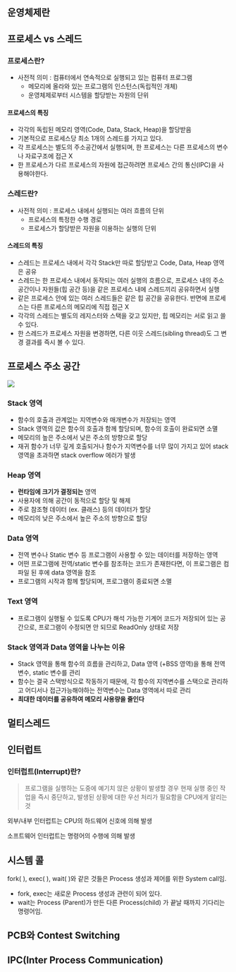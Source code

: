 ## 운영체제란

## 프로세스 vs 스레드
### 프로세스란?
- 사전적 의미 : 컴퓨터에서 연속적으로 실행되고 있는 컴퓨터 프로그램
	- 메모리에 올라와 있는 프로그램의 인스턴스(독립적인 개체)
	- 운영체제로부터 시스템을 할당받는 자원의 단위
#### 프로세스의 특징
- 각각의 독립된 메모리 영역(Code, Data, Stack, Heap)을 할당받음
- 기본적으로 프로세스당 최소 1개의 스레드를 가지고 있다.
- 각 프로세스는 별도의 주소공간에서 실행되며, 한 프로세스는 다른 프로세스의 변수나 자료구조에 접근 X
- 한 프로세스가 다르 프로세스의 자원에 접근하려면 프로세스 간의 통신(IPC)을 사용해야한다.

### 스레드란?
- 사전적 의미 : 프로세스 내에서 실행되는 여러 흐름의 단위
	- 프로세스의 특정한 수행 경로
	- 프로세스가 할당받은 자원을 이용하는 실행의 단위

#### 스레드의 특징
- 스레드는 프로세스 내에서 각각 Stack만 따로 할당받고 Code, Data, Heap 영역은 공유
 - 스레드는 한 프로세스 내에서 동작되는 여러 실행의 흐름으로, 프로세스 내의 주소 공간이나 자원들(힙 공간 등)을 같은 프로세스 내에 스레드끼리 공유하면서 실행
- 같은 프로세스 안에 있는 여러 스레드들은 같은 힙 공간을 공유한다. 반면에 프로세스는 다른 프로세스의 메모리에 직접 접근 X
 - 각각의 스레드는 별도의 레지스터와 스택을 갖고 있지만, 힙 메모리는 서로 읽고 쓸 수 있다.
- 한 스레드가 프로세스 자원을 변경하면, 다른 이웃 스레드(sibling thread)도 그 변경 결과를 즉시 볼 수 있다.


## 프로세스 주소 공간
![](https://i.imgur.com/QMkl6vC.png)

### Stack 영역
- 함수의 호출과 관계없는 지역변수와 매개변수가 저장되는 영역
- Stack 영역의 값은 함수의 호출과 함께 할당되며, 함수의 호출이 완료되면 소멸
- 메모리의 높은 주소에서 낮은 주소의 방향으로 할당
- 재귀 함수가 너무 깊게 호출되거나 함수가 지역변수를 너무 많이 가지고 있어 stack 영역을 초과하면 stack overflow 에러가 발생

### Heap 영역
- **런타임에 크기가 결정되는** 영역
- 사용자에 의해 공간이 동적으로 할당 및 해제
- 주로 참조형 데이터 (ex. 클래스) 등의 데이터가 할당
- 메모리의 낮은 주소에서 높은 주소의 방향으로 할당

### Data 영역
- 전역 변수나 Static 변수 등 프로그램이 사용할 수 있는 데이터를 저장하는 영역
- 어떤 프로그램에 전역/static 변수를 참조하는 코드가 존재한다면, 이 프로그램은 컴파일 된 후에 data 영역을 참조
- 프로그램의 시작과 함께 할당되며, 프로그램이 종료되면 소멸

### Text 영역
- 프로그램이 실행될 수 있도록 CPU가 해석 가능한 기계어 코드가 저장되어 있는 공간으로, 프로그램이 수정되면 안 되므로 ReadOnly 상태로 저장

### Stack 영역과 Data 영역을 나누는 이유
- Stack 영역을 통해 함수의 흐름을 관리하고, Data 영역 (+BSS 영역)을 통해 전역 변수, static 변수를 관리
- 함수는 결국 스택방식으로 작동하기 때문에, 각 함수의 지역변수를 스택으로 관리하고 어디서나 접근가능해야하는 전역변수는 Data 영역에서 따로 관리
- **최대한 데이터를 공유하여 메모리 사용량을 줄인다**

## 멀티스레드

## 인터럽트
### 인터럽트(Interrupt)란?
> 프로그램을 실행하는 도중에 예기치 않은 상황이 발생할 경우 현재 실행 중인 작업을 즉시 중단하고, 발생된 상황에 대한 우선 처리가 필요함을 CPU에게 알리는 것

외부/내부 인터럽트는 CPU의 하드웨어 신호에 의해 발생

소프트웨어 인터럽트는 명령어의 수행에 의해 발생
##  시스템 콜
fork( ), exec( ), wait( )와 같은 것들은 Process 생성과 제어를 위한 System call임.

- fork, exec는 새로운 Process 생성과 관련이 되어 있다.
- wait는 Process (Parent)가 만든 다른 Process(child) 가 끝날 때까지 기다리는 명령어임.
## PCB와 Contest Switching

## IPC(Inter Process Communication)
